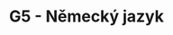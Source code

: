 ---
title: G5 - Německý jazyk
subject: Německý jazyk
layout: subject
json_file: g5
summary: "Přehled všech témat pro německý jazyk v G5 popořadě:"
---
